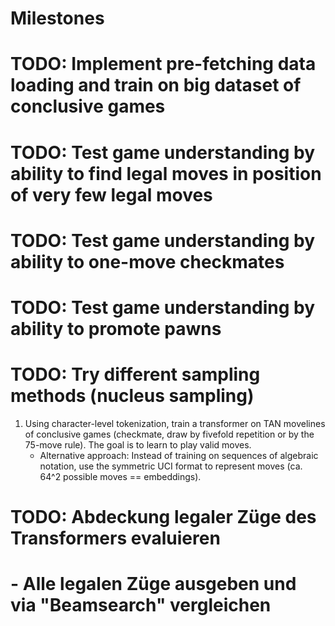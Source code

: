 # Milestones

# TODO: Implement pre-fetching data loading and train on big dataset of conclusive games
# TODO: Test game understanding by ability to find legal moves in position of very few legal moves
# TODO: Test game understanding by ability to one-move checkmates
# TODO: Test game understanding by ability to promote pawns
# TODO: Try different sampling methods (nucleus sampling)

1. Using character-level tokenization, train a transformer on TAN movelines of conclusive games (checkmate, draw by fivefold repetition or by the 75-move rule). The goal is to learn to play valid moves.
    - Alternative approach: Instead of training on sequences of algebraic notation, use the symmetric UCI format to represent moves (ca. 64^2 possible moves == embeddings).

# TODO: Abdeckung legaler Züge des Transformers evaluieren
#       - Alle legalen Züge ausgeben und via "Beamsearch" vergleichen